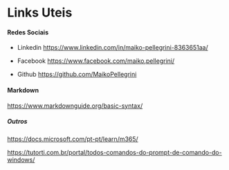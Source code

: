 # Links Uteis

#### Redes Sociais

- Linkedin https://www.linkedin.com/in/maiko-pellegrini-8363651aa/

- Facebook https://www.facebook.com/maiko.pellegrini/

- Github https://github.com/MaikoPellegrini

#### Markdown

https://www.markdownguide.org/basic-syntax/

##### ***Outros***

https://docs.microsoft.com/pt-pt/learn/m365/

https://tutorti.com.br/portal/todos-comandos-do-prompt-de-comando-do-windows/
